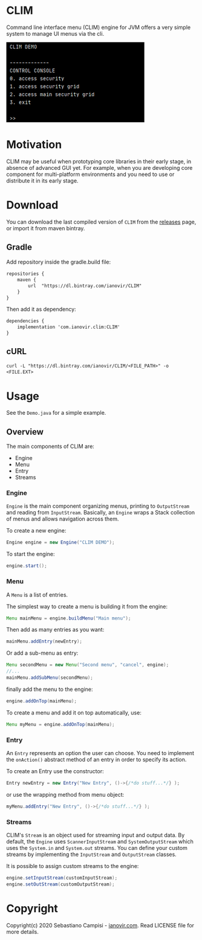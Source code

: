 CLIM
=======

Command line interface menu (CLIM) engine for JVM offers a very simple system to manage UI menus via the cli.

![p1](https://github.com/ianovir/CLIM/blob/master/pics/ctrl_console.jpg)

# Motivation

CLIM may be useful when prototyping core libraries in their early stage, in absence of advanced GUI yet. For example, when you are developing core component for multi-platform environments and you need to use or distribute it in its early stage.

# Download

You can download the last compiled version of `CLIM` from the [releases](https://github.com/ianovir/CLIM/releases) page, or import it from maven bintray.

## Gradle

Add repository inside the gradle.build file:
```
repositories {
    maven {
        url  "https://dl.bintray.com/ianovir/CLIM" 
    }
}
``` 

Then add it as dependency:
```
dependencies {
    implementation 'com.ianovir.clim:CLIM'
}
``` 

## cURL

```
curl -L "https://dl.bintray.com/ianovir/CLIM/<FILE_PATH>" -o <FILE.EXT>
```

# Usage

See the `Demo.java` for a simple example.

## Overview

The main components of CLIM are:
* Engine
* Menu
* Entry
* Streams

### Engine
`Engine` is the main component organizing menus, printing to `OutputStream` and reading from `InputStream`. Basically, an `Engine` wraps a Stack collection of menus and allows navigation across them.

To create a new engine:
```java
Engine engine = new Engine("CLIM DEMO");
```

To start the engine:
```java
engine.start();
```

### Menu
A `Menu` is a list of entries.

The simplest way to create a menu is building it from the engine:
```java
Menu mainMenu = engine.buildMenu("Main menu");
```

Then add as many entries as you want:
```java
mainMenu.addEntry(newEntry);
```

Or add a sub-menu as entry:
```java
Menu secondMenu = new Menu("Second menu", "cancel", engine);
//...
mainMenu.addSubMenu(secondMenu);
```

finally add the menu to the engine:
```java
engine.addOnTop(mainMenu);
```

To create a menu and add it on top automatically, use:
```java
Menu myMenu = engine.addOnTop(mainMenu);
```


### Entry
An `Entry` represents an option the user can choose. You need to implement the `onAction()` abstract method of an entry in order to specify its action.

To create an Entry use the constructor:
```java
Entry newEntry = new Entry("New Entry", ()->{/*do stuff...*/} );
```

or use the wrapping method from menu object:
```java
myMenu.addEntry("New Entry", ()->{/*do stuff...*/} );
```


### Streams
CLIM's `Stream` is an object used for streaming input and output data. By default, the `Engine` uses `ScannerInputStream` and `SystemOutputStream` which uses the `System.in` and `System.out` streams. You can define your custom streams by implementing the `InputStream` and `OutputStream` classes.

It is possible to assign custom streams to the engine:
```java
engine.setInputStream(customInputStream);
engine.setOutStream(customOutputStream);
```

# Copyright
Copyright(c) 2020 Sebastiano Campisi - [ianovir.com](https://ianovir.com). 
Read LICENSE file for more details.
